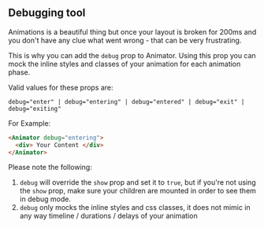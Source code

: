 ## Debugging tool

Animations is a beautiful thing but once your layout is broken for 200ms and you don't have any clue what went wrong - that can be very frustrating.

This is why you can add the `debug` prop to Animator. Using this prop you can mock the inline styles and classes of your animation for each animation phase.

Valid values for these props are:

`debug="enter" | debug="entering" | debug="entered" | debug="exit" | debug="exiting"`

For Example: 

```html
<Animator debug="entering">
  <div> Your Content </div>
</Animator>
```

Please note the following:

1. `debug` will override the `show` prop and set it to `true`, but if you're not using the `show` prop, make sure your children are mounted in order to see them in debug mode.
2. `debug` only mocks the inline styles and css classes, it does not mimic in any way timeline / durations / delays of your animation